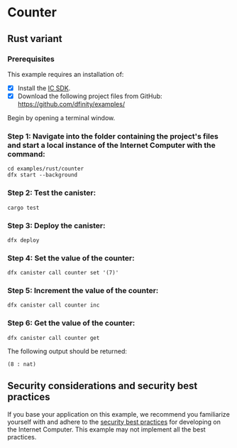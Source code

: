 # Counter

## Rust variant

### Prerequisites
This example requires an installation of:

- [x] Install the [IC SDK](../developer-docs/setup/install/index.mdx).
- [x] Download the following project files from GitHub: https://github.com/dfinity/examples/

Begin by opening a terminal window.

 ### Step 1: Navigate into the folder containing the project's files and start a local instance of the Internet Computer with the command:

```
cd examples/rust/counter
dfx start --background
```

 ### Step 2: Test the canister:

```
cargo test
```

 ### Step 3: Deploy the canister:

```
dfx deploy
```

 ### Step 4: Set the value of the counter:

```
dfx canister call counter set '(7)'
```

 ### Step 5: Increment the value of the counter:

```
dfx canister call counter inc
```

 ### Step 6: Get the value of the counter:

```
dfx canister call counter get
```

The following output should be returned:

```
(8 : nat)
```


## Security considerations and security best practices

If you base your application on this example, we recommend you familiarize yourself with and adhere to the [security best practices](https://internetcomputer.org/docs/current/references/security/) for developing on the Internet Computer. This example may not implement all the best practices.

